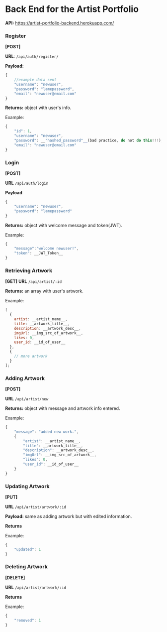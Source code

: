 # Back End for the Artist Portfolio

**API:** https://artist-portfolio-backend.herokuapp.com/

### Register

**[POST]**

**URL**: `/api/auth/register/`

**Payload:**

```js
{
    //example data sent
    "username": "newuser",
    "password": "lamepassword",
    "email": "newuser@email.com"
}
```

**Returns:** object with user's info.

Example:

```js
{
    "id": 1,
    "username": "newuser",
    "password": __"hashed_password"__(bad practice, do not do this!!!),
    "email": "newuser@email.com"
}
```

### Login

**[POST]**

**URL** `/api/auth/login`

**Payload**

```js
{
    "username": "newuser",
    "password": "lamepassword"
}
```

**Returns:** object with welcome message and token(JWT).

Example:

```js
{
    "message":"welcome newuser!",
    "token": __JWT_Token__
}
```

### Retrieving Artwork

**[GET]**
**URL** `/api/artist/:id`

**Returns:** an array with user's artwork.

Example:

```js
[
  {
    artist: __artist_name__,
    title: __artwork_title__,
    description: __artwork_desc__,
    imgUrl: __img_src_of_artwork__,
    likes: 0,
    user_id: __id_of_user__
  },
  {
    // more artwork
  }
];
```

### Adding Artwork

**[POST]**

**URL** `/api/artist/new`

**Returns:** object with message and artwork info entered.

Example:

```js
{
    "message": "added new work.",
    {
        "artist": __artist_name__,
        "title": __artwork_title__,
        "description": __artwork_desc__,
        "imgUrl": __img_src_of_artwork__,
        "likes": 0,
        "user_id": __id_of_user__
    }
}
```

### Updating Artwork

**[PUT]**

**URL** `/api/artist/artwork/:id`

**Payload:** same as adding artwork but with edited information.

**Returns**

Example:

```js
{
    "updated": 1
}
```

### Deleting Artwork

**[DELETE]**

**URL** `/api/artist/artwork/:id`

**Returns**

Example:

```js
{
    "removed": 1
}
```
